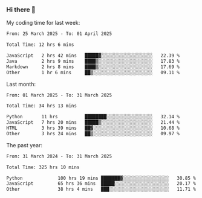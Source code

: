 ### Hi there 👋

My coding time for last week:

<!--START_SECTION:week-->

```txt
From: 25 March 2025 - To: 01 April 2025

Total Time: 12 hrs 6 mins

JavaScript   2 hrs 42 mins   █████▓░░░░░░░░░░░░░░░░░░░   22.39 %
Java         2 hrs 9 mins    ████▒░░░░░░░░░░░░░░░░░░░░   17.83 %
Markdown     2 hrs 8 mins    ████▒░░░░░░░░░░░░░░░░░░░░   17.69 %
Other        1 hr 6 mins     ██▒░░░░░░░░░░░░░░░░░░░░░░   09.11 %
```

<!--END_SECTION:week-->

Last month:

<!--START_SECTION:month-->

```txt
From: 01 March 2025 - To: 31 March 2025

Total Time: 34 hrs 13 mins

Python       11 hrs          ████████░░░░░░░░░░░░░░░░░   32.14 %
JavaScript   7 hrs 20 mins   █████▒░░░░░░░░░░░░░░░░░░░   21.44 %
HTML         3 hrs 39 mins   ██▓░░░░░░░░░░░░░░░░░░░░░░   10.68 %
Other        3 hrs 24 mins   ██▒░░░░░░░░░░░░░░░░░░░░░░   09.97 %
```

<!--END_SECTION:month-->

The past year:

<!--START_SECTION:year-->

```txt
From: 31 March 2024 - To: 31 March 2025

Total Time: 325 hrs 10 mins

Python             100 hrs 19 mins ███████▓░░░░░░░░░░░░░░░░░   30.85 %
JavaScript         65 hrs 36 mins  █████░░░░░░░░░░░░░░░░░░░░   20.17 %
Other              38 hrs 4 mins   ███░░░░░░░░░░░░░░░░░░░░░░   11.71 %
```

<!--END_SECTION:year-->
